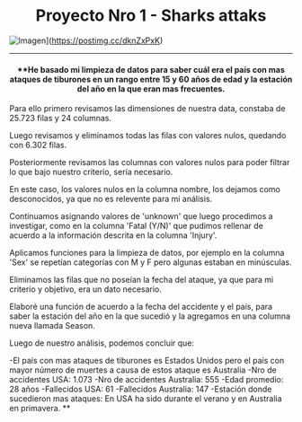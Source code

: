 <div align="center">

# **Proyecto Nro 1 - Sharks attaks** </div>
![Imagen](https://i.postimg.cc/6qxVTBVT/Sharks.webp)](https://postimg.cc/dknZxPxK)

---

#### <div align="center">**He basado mi limpieza de datos para saber cuál era el país con mas ataques de tiburones en un rango entre 15 y 60 años de edad y la estación del año en la que eran mas frecuentes.

Para ello primero revisamos las dimensiones de nuestra data, constaba de 25.723 filas y 24 columnas.

Luego revisamos y eliminamos todas las filas con valores nulos, quedando con 6.302 filas.

Posteriormente revisamos las columnas con valores nulos para poder filtrar lo que bajo nuestro criterio, sería necesario.

En este caso, los valores nulos en la columna nombre, los dejamos como desconocidos, ya que no es relevente para mi análisis.

Continuamos asignando valores de 'unknown' que luego procedimos a investigar, como en la columna 'Fatal (Y/N)' que pudimos rellenar de acuerdo a la información descrita en la columna 'Injury'.


Aplicamos funciones para la limpieza de datos, por ejemplo en la columna 'Sex' se repetían categorías con M y F pero algunas estaban en minúsculas.

Eliminamos las filas que no poseían la fecha del ataque, ya que para mi criterio y objetivo, era un dato necesario.

Elaboré una función de acuerdo a la fecha del accidente y el país, para saber la estación del año en la que sucedió y la agregamos en una columna nueva llamada Season.

Luego de nuestro análisis, podemos concluir que:

-El país con mas ataques de tiburones es Estados Unidos pero el país con mayor número de muertes a causa de estos ataque es Australia
-Nro de accidentes USA: 1.073
-Nro de accidentes Australia: 555
-Edad promedio: 28 años
-Fallecidos USA: 61
-Fallecidos Australia: 147
-Estación donde sucedieron mas ataques: En USA ha sido durante el verano y en Australia en primavera.
 ** </div>

&nbsp;
